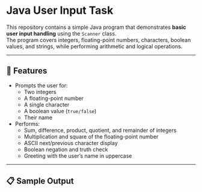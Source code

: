 # Java User Input Task

This repository contains a simple Java program that demonstrates **basic user input handling** using the `Scanner` class.  
The program covers integers, floating-point numbers, characters, boolean values, and strings, while performing arithmetic and logical operations.

---

## 🚀 Features
- Prompts the user for:
  - Two integers
  - A floating-point number
  - A single character
  - A boolean value (`true/false`)
  - Their name
- Performs:
  - Sum, difference, product, quotient, and remainder of integers
  - Multiplication and square of the floating-point number
  - ASCII next/previous character display
  - Boolean negation and truth check
  - Greeting with the user’s name in uppercase

---

## 📋 Sample Output

